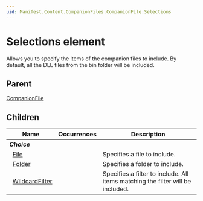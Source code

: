 ```yaml
---
uid: Manifest.Content.CompanionFiles.CompanionFile.Selections
---
```


# Selections element

Allows you to specify the items of the companion files to include. By default, all the DLL files from the bin folder will be included.

## Parent

[CompanionFile](xref:Manifest.Content.CompanionFiles.CompanionFile)

## Children

|Name|Occurrences|Description|
|--- |--- |--- |
|***Choice***|||
|&nbsp;&nbsp;[File](xref:Manifest.Content.CompanionFiles.CompanionFile.Selections.File)||Specifies a file to include.|
|&nbsp;&nbsp;[Folder](xref:Manifest.Content.CompanionFiles.CompanionFile.Selections.Folder)||Specifies a folder to include.|
|&nbsp;&nbsp;[WildcardFilter](xref:Manifest.Content.CompanionFiles.CompanionFile.Selections.WildcardFilter)||Specifies a filter to include. All items matching the filter will be included.|
